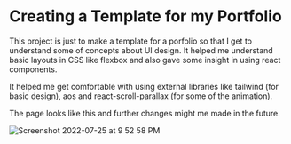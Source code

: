 # Creating a Template for my Portfolio

This project is just to make a template for a porfolio so that I get to understand some of concepts about UI design. It helped me understand basic layouts in CSS like flexbox and also gave some insight in using react components.

It helped me get comfortable with using external libraries like tailwind (for basic design), aos and react-scroll-parallax (for some of the animation).

The page looks like this and further changes might me made in the future.

![Screenshot 2022-07-25 at 9 52 58 PM](https://user-images.githubusercontent.com/84635960/180828911-10f8556f-5f9b-429a-922e-e11ecfcdd253.png)


